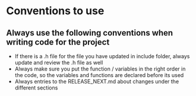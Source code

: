 # Conventions to use


## Always use the following conventions when writing code for the project
- If there is a .h file for the file you have updated in include folder, always update and review the .h file as well
- Always make sure you put the function / variables in the right order in the code, so the variables and functions are declared before its used
- Always entries to the RELEASE_NEXT.md about changes under the different sections